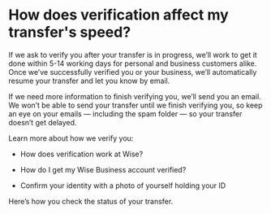 # How does verification affect my transfer's speed?

If we ask to verify you after your transfer is in progress, we’ll work to get it done within 5-14 working days for personal and business customers alike. Once we’ve successfully verified you or your business, we’ll automatically resume your transfer and let you know by email.

If we need more information to finish verifying you, we’ll send you an email. We won’t be able to send your transfer until we finish verifying you, so keep an eye on your emails — including the spam folder — so your transfer doesn’t get delayed.

Learn more about how we verify you:

  * How does verification work at Wise?

  * How do I get my Wise Business account verified?

  * Confirm your identity with a photo of yourself holding your ID




Here’s how you check the status of your transfer.